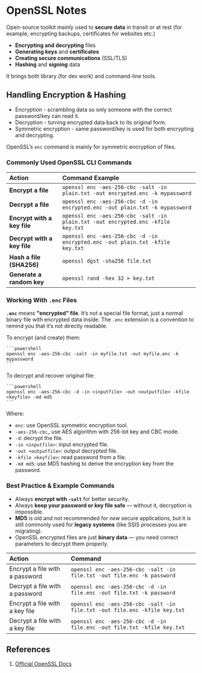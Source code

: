 # OpenSSL Notes

Open-source toolkit mainly used to **secure data** in transit or at rest (for example, encrypting backups, certificates for websites etc.)

- **Encrypting and decrypting** files
- **Generating keys** and **certificates**
- **Creating secure communications** (SSL/TLS)
- **Hashing** and **signing** data

It brings both library (for dev work) and command-line tools.


## Handling Encryption & Hashing

- Encryption - scrambling data so only someone with the correct password/key can read it.
- Decryption - turning encrypted data back to its original form.
- Symmetric encryption - same password/key is used for both encrypting and decrypting.

OpenSSL’s `enc` command is mainly for symmetric encryption of files.
### Commonly Used OpenSSL CLI Commands

|Action|Command Example|
|:--|:--|
|**Encrypt a file**|`openssl enc -aes-256-cbc -salt -in plain.txt -out encrypted.enc -k mypassword`|
|**Decrypt a file**|`openssl enc -aes-256-cbc -d -in encrypted.enc -out plain.txt -k mypassword`|
|**Encrypt with a key file**|`openssl enc -aes-256-cbc -salt -in plain.txt -out encrypted.enc -kfile key.txt`|
|**Decrypt with a key file**|`openssl enc -aes-256-cbc -d -in encrypted.enc -out plain.txt -kfile key.txt`|
|**Hash a file (SHA256)**|`openssl dgst -sha256 file.txt`|
|**Generate a random key**|`openssl rand -hex 32 > key.txt`|

### Working With `.enc` Files

**`.enc`** means **"encrypted" file**. It’s not a special file format, just a normal binary file with encrypted data inside. The `.enc` extension is a convention to remind you that it’s not directly readable.

To encrypt (and create) them:

	```powershell
	openssl enc -aes-256-cbc -salt -in myfile.txt -out myfile.enc -k mypassword
	```

To decrypt and recover original file:

	```powershell
	openssl enc -aes-256-cbc -d -in <inputfile> -out <outputfile> -kfile <keyfile> -md md5
	```

Where:
- `enc`:  use OpenSSL symmetric encryption tool.
- `-aes-256-cbc`_ use AES algorithm with 256-bit key and CBC mode.
- `-d`: decrypt the file.
- `-in <inputfile>`: input encrypted file.
- `-out <outputfile>`: output decrypted file.
- `-kfile <keyfile>`: read password from a file.
- `-md md5`: use MD5 hashing to derive the encryption key from the password.


### Best Practice & Example Commands

- Always **encrypt with `-salt`** for better security.
- Always **keep your password or key file safe** — without it, decryption is impossible.
- **MD5** is old and not recommended for _new_ secure applications, but it is still commonly used for **legacy systems** (like SSIS processes you are migrating).
- OpenSSL encrypted files are just **binary data** — you need correct parameters to decrypt them properly.

| Action                         | Command                                                                    |
| :----------------------------- | :------------------------------------------------------------------------- |
| Encrypt a file with a password | `openssl enc -aes-256-cbc -salt -in file.txt -out file.enc -k password`    |
| Decrypt a file with a password | `openssl enc -aes-256-cbc -d -in file.enc -out file.txt -k password`       |
| Encrypt a file with a key file | `openssl enc -aes-256-cbc -salt -in file.txt -out file.enc -kfile key.txt` |
| Decrypt a file with a key file | `openssl enc -aes-256-cbc -d -in file.enc -out file.txt -kfile key.txt`    |

## References

1. [Official OpenSSL Docs](https://docs.openssl.org/3.4/man1/openssl/)